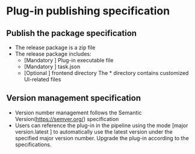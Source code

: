 # Plug-in publishing specification

## Publish the package specification
* The release package is a zip file
* The release package includes:
  * \[Mandatory \] Plug-in executable file
  * \[Mandatory \] task.json
  * \[Optional \] frontend directory
    The * directory contains customized UI-related files
## Version management specification
* Version number management follows the Semantic Version(https://semver.org/) specification
* Users can reference the plug-in in the pipeline using the mode \[major version.latest \] to automatically use the latest version under the specified major version number. Upgrade the plug-in according to the specifications.
